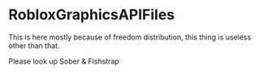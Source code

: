 # RobloxGraphicsAPIFiles

This is here mostly because of freedom distribution, this thing is useless other than that. 

Please look up Sober & Fishstrap
